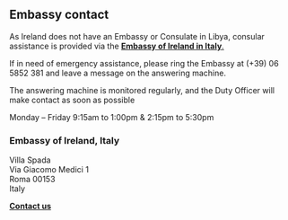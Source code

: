 ## Embassy contact

As Ireland does not have an Embassy or Consulate in Libya, consular assistance is provided via the [**Embassy of Ireland in Italy**.](https://www.ireland.ie/en/italy/rome/)

If in need of emergency assistance, please ring the Embassy at (+39) 06 5852 381 and leave a message on the answering machine.

The answering machine is monitored regularly, and the Duty Officer will make contact as soon as possible

Monday – Friday 9:15am to 1:00pm & 2:15pm to 5:30pm

### Embassy of Ireland, Italy

Villa Spada   
Via Giacomo Medici 1   
Roma 00153   
Italy

[**Contact us**](/en/italy/rome/contact/)